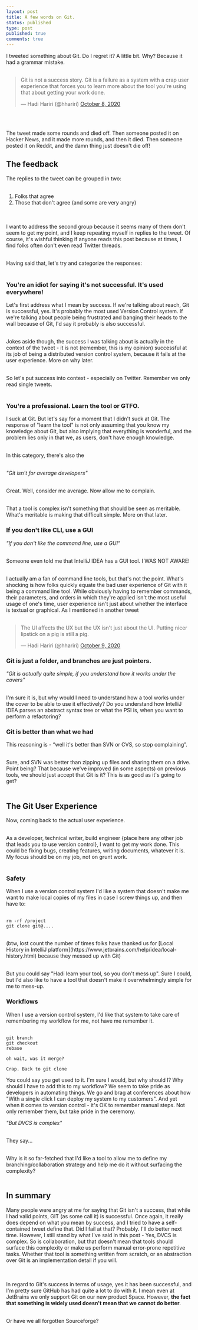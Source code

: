 ```yaml
---
layout: post
title: A few words on Git.
status: published
type: post
published: true
comments: true
---
```


I tweeted something about Git. Do I regret it? A little bit. Why? Because it had a grammar mistake.
<br/>
<br/>

<blockquote class="twitter-tweet"><p lang="en" dir="ltr">Git is not a success story. Git is a failure as a system with a crap user experience that forces you to learn more about the tool you&#39;re using that about getting your work done.</p>&mdash; Hadi Hariri (@hhariri) <a href="https://twitter.com/hhariri/status/1314178925610885120?ref_src=twsrc%5Etfw">October 8, 2020</a></blockquote> <script async src="https://platform.twitter.com/widgets.js" charset="utf-8"></script>
<br/>
<br/>

The tweet made some rounds and died off. Then someone posted it on Hacker News, and it made more rounds, and then it died.
Then someone posted it on Reddit, and the damn thing just doesn't die off!

## The feedback

The replies to the tweet can be grouped in two:
<br/>
<br/>

1. Folks that agree
2. Those that don't agree (and some are very angry)

<br/>
<br/>
I want to address the second group because it seems many of them don't seem to get my point, and I keep
repeating myself in replies to the tweet. Of course, it's wishful thinking if anyone reads this post because at times,
I find folks often don't even read Twitter threads.
<br/>
<br/>

Having said that, let's try and categorize the responses:
<br/>
<br/>

### You're an idiot for saying it's not successful. It's used everywhere!

Let's first address what I mean by success. If we're talking about reach, Git is successful, yes. It's
probably the most used Version Control system. If we're talking about people being frustrated and banging their
heads to the wall because of Git, I'd say it probably is also successful.
<br/>
<br/>

Jokes aside though, the success I was talking about is actually in the context of the tweet - it is not (remember, this is my opinion)
successful at its job of being a distributed version control system, because it fails at the user experience. More on why later.
<br/>
<br/>

So let's put success into context - especially on Twitter. Remember we only read single tweets.
<br/>
<br/>

### You're a professional. Learn the tool or GTFO.

I suck at Git. But let's say for a moment that I didn't suck at Git. The response of "learn the tool" is not only
assuming that you know my knowledge about Git, but also implying that everything is wonderful, and the problem lies only
in that we, as users, don't have enough knowledge.
<br/>
<br/>

In this category, there's also the
<br/>
<br/>

*"Git isn't for average developers"*
<br/>
<br/>

Great. Well, consider me average. Now allow me to complain.
<br/>
<br/>

That a tool is complex isn't something that should be seen as meritable. What's meritable is making that difficult simple. More on that later.

### If you don't like CLI, use a GUI

*"If you don't like the command line, use a GUI"*
<br/>
<br/>

Someone even told me that IntelliJ IDEA has a GUI tool. I WAS NOT AWARE!
<br/>
<br/>

I actually am a fan of command line tools, but that's not the point. What's shocking is how folks quickly
equate the bad user experience of Git with it being a command line tool. While obviously having to remember
commands, their parameters, and orders in which they're applied isn't the most useful usage of one's time,
user experience isn't just about whether the interface is textual or graphical. As I mentioned in another
tweet
<br/>
<br/>

<blockquote class="twitter-tweet"><p lang="en" dir="ltr">The UI affects the UX but the UX isn&#39;t just about the UI. Putting nicer lipstick on a pig is still a pig.</p>&mdash; Hadi Hariri (@hhariri) <a href="https://twitter.com/hhariri/status/1314523004655874048?ref_src=twsrc%5Etfw">October 9, 2020</a></blockquote> <script async src="https://platform.twitter.com/widgets.js" charset="utf-8"></script>

### Git is just a folder, and branches are just pointers.

*"Git is actually quite simple, if you understand how it works under the covers"*
<br/>
<br/>

I'm sure it is, but why would I need to understand how a tool works under the cover to be able to use it effectively? Do you understand
how IntelliJ IDEA parses an abstract syntax tree or what the PSI is, when you want to perform a refactoring?

### Git is better than what we had

This reasoning is - “well it's better than SVN or CVS, so stop complaining”.
<br/>
<br/>

Sure, and SVN was better than zipping up files and sharing them on a drive. Point being? That because
we've improved (in some aspects) on previous tools, we should just accept that Git is it? This is as good as it's going to
get?
<br/>
<br/>

## The Git User Experience

Now, coming back to the actual user experience.
<br/>
<br/>

As a developer, technical writer, build engineer {place here any other job that leads you to use version control}, I want to
get my work done. This could be fixing bugs, creating features, writing documents, whatever it is. My focus should be on my job, not on grunt work.
<br/>
<br/>

### Safety

When I use a version control system I'd like a system that doesn't make me want to make local copies of my files in case I screw things up, and then have to:
<br/>
<br/>

```
rm -rf /project
git clone git@....
```

<br/>
(btw, lost count the number of times folks have thanked us for [Local History in IntelliJ platform](https://www.jetbrains.com/help/idea/local-history.html) because they messed up with Git)
<br/>
<br/>

But you could say "Hadi learn your tool, so you don't mess up". Sure I could, but I'd also like to have a tool that doesn't make it
overwhelmingly simple for me to mess-up.

### Workflows

When I use a version control system, I'd like that system to take care of remembering my workflow for me, not have me remember it.
<br/>
<br/>

```
git branch
git checkout
rebase

oh wait, was it merge?

Crap. Back to git clone
```

You could say you get used to it. I'm sure I would, but why should I? Why should I have to add this to my workflow? We seem to
take pride as developers in automating things. We go and brag at conferences about how "With a single click I can deploy my system to my customers". And yet
when it comes to version control - it's OK to remember manual steps. Not only remember them, but take pride in the ceremony.
<br/>

*"But DVCS is complex"*
<br/>
<br/>

They say...
<br/>
<br/>

Why is it so far-fetched that I'd like a tool to allow me to define my branching/collaboration strategy and help me do it without surfacing the complexity?
<br/>
<br/>


## In summary

Many people were angry at me for saying that Git isn't a success, that while I had valid points, GIT (as some call it) is successful. Once again,
it really does depend on what you mean by success, and I tried to have a self-contained tweet define that. Did I fail at that? Probably. I'll do better
next time. However, I still stand by what I've said in this post - Yes, DVCS is complex. So is collaboration, but that doesn't mean that
tools should surface this complexity or make us perform manual error-prone repetitive tasks. Whether that tool is something written from scratch, or an abstraction
over Git is an implementation detail if you will.  
<br/>
<br/>

In regard to Git's success in terms of usage, yes it has been successful, and I'm pretty sure GitHub has had quite a lot to do with it. I mean even
at JetBrains we only support Git on our new product Space. However, **the fact that something is widely used doesn't mean that we cannot do better**.
<br/>
<br/>

Or have we all forgotten Sourceforge?






